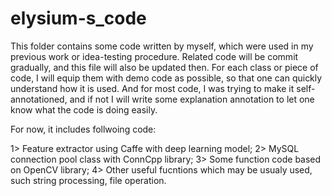 # elysium-s_code

This folder contains some code written by myself, which were used in my previous work or idea-testing procedure.
Related code will be commit gradually, and this file will also be updated then.
For each class or piece of code, I will equip them with demo code as possible, so that one can quickly understand how it is used.
And for most code, I was trying to make it self-annotationed, and if not I will write some explanation annotation to let one know 
what the code is doing easily.

For now, it includes follwoing code:

1> Feature extractor using Caffe with deep learning model;
2> MySQL connection pool class with ConnCpp library;
3> Some function code based on OpenCV library;
4> Other useful fucntions which may be usualy used, such string processing, file operation.
